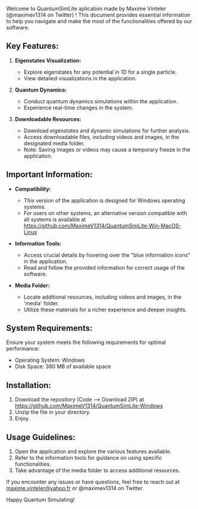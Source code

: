 Welcome to QuantumSimLite aplication made by Maxime Vinteler (@maximev1314 on Twitter) ! This document provides essential information to help you navigate and make the most of the functionalities offered by our software.

## Key Features:

1. **Eigenstates Visualization:**
   - Explore eigenstates for any potential in 1D for a single particle.
   - View detailed visualizations in the application.

2. **Quantum Dynamics:**
   - Conduct quantum dynamics simulations within the application.
   - Experience real-time changes in the system.

3. **Downloadable Resources:**
   - Download eigenstates and dynamic simulations for further analysis.
   - Access downloadable files, including videos and images, in the designated media folder.
   - Note: Saving images or videos may cause a temporary freeze in the application.

## Important Information:

- **Compatibility:**
   - This version of the application is designed for Windows operating systems.
   - For users on other systems, an alternative version compatible with all systems is available at https://github.com/MaximeV1314/QuantumSimLite-Win-MacOS-Linux

- **Information Tools:**
   - Access crucial details by hovering over the "blue information icons" in the application.
   - Read and follow the provided information for correct usage of the software.

- **Media Folder:**
   - Locate additional resources, including videos and images, in the 'media' folder.
   - Utilize these materials for a richer experience and deeper insights.

 ## System Requirements:

Ensure your system meets the following requirements for optimal performance:
- Operating System: Windows
- Disk Space: 380 MB of available space

## Installation:

1. Download the repository (Code --> Download ZIP) at https://github.com/MaximeV1314/QuantumSimLite-Windows
2. Unzip the file in your directory.
3. Enjoy.

## Usage Guidelines:

1. Open the application and explore the various features available.
2. Refer to the information tools for guidance on using specific functionalities.
3. Take advantage of the media folder to access additional resources.

If you encounter any issues or have questions, feel free to reach out at maxime.vinteler@yahoo.fr or @maximev1314 on Twitter.

Happy Quantum Simulating!
